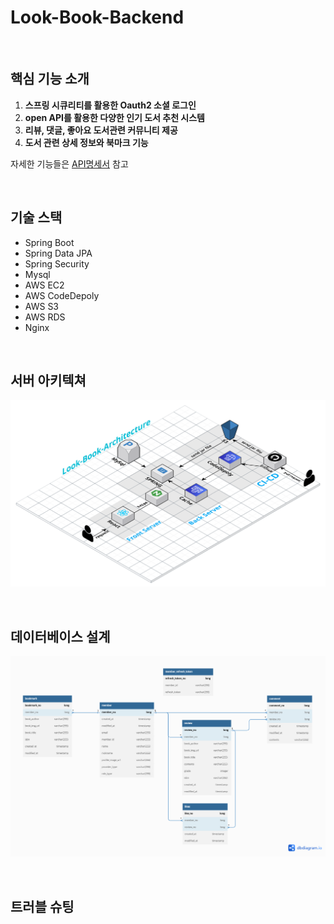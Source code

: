 # Look-Book-Backend

<br>

## 핵심 기능 소개
1. **스프링 시큐리티를 활용한 Oauth2 소셜 로그인** 
2. **open API를 활용한 다양한 인기 도서 추천 시스템**
3. **리뷰, 댓글, 좋아요 도서관련 커뮤니티 제공**
4. **도서 관련 상세 정보와 북마크 기능**

자세한 기능들은 [API명세서](https://scarlet0o0s-organization.gitbook.io/api) 참고

<br>

## 기술 스택
- Spring Boot
- Spring Data JPA
- Spring Security
- Mysql
- AWS EC2
- AWS CodeDepoly
- AWS S3
- AWS RDS
- Nginx

<br>

## 서버 아키텍쳐

![](.github/source/architecture.png)

<br>


## 데이터베이스 설계

![](.github/source/ERD.png)

<br>

## 트러블 슈팅
